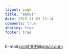 ```yaml
---
layout: page
title: "about"
date: 2015-11-03 22:14
comments: true
sharing: true
footer: true
---
```


E-mail:proljl1991@gmail.com
